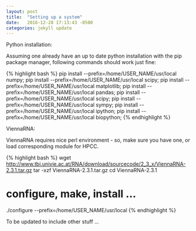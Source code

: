 ```yaml
---
layout: post
title:  "Setting up a system"
date:   2016-12-28 17:13:43 -0500
categories: jekyll update
---
```


Python installation:

Assuming one already have an up to date python installation with the pip package manager, following commands should work just fine:

{% highlight bash %}
pip install --prefix=/home/USER_NAME/usr/local numpy;
pip install --prefix=/home/USER_NAME/usr/local scipy;
pip install --prefix=/home/USER_NAME/usr/local matplotlib;
pip install --prefix=/home/USER_NAME/usr/local pandas;
pip install --prefix=/home/USER_NAME/usr/local scipy;
pip install --prefix=/home/USER_NAME/usr/local sympy;
pip install --prefix=/home/USER_NAME/usr/local ipython;
pip install --prefix=/home/USER_NAME/usr/local biopython;
{% endhighlight %}


ViennaRNA:

ViennaRNA requires nice perl environment - so, make sure you have one, or load corresponding module for HPCC.

{% highlight bash %}
wget http://www.tbi.univie.ac.at/RNA/download/sourcecode/2_3_x/ViennaRNA-2.3.1.tar.gz
tar -xzf ViennaRNA-2.3.1.tar.gz
cd ViennaRNA-2.3.1

# configure, make, install ...
./configure --prefix=/home/USER_NAME/usr/local
{% endhighlight %}



To be updated to include other stuff ...




<!-- 
checking for ld used by gcc -std=gnu99... /usr/bin/ld
checking if the linker (/usr/bin/ld) is GNU ld... yes

configure: WARNING: "Can't find libgsl. Falling back to default implementation."

configure: WARNING: dot command not found on your system!
configure: WARNING: deactivating graph output in reference manual!

config.status: creating tests/Makefile
config.status: creating tests/RNApath.py
config.status: creating tests/RNApath.pm
config.status: creating misc/Makefile
config.status: creating interfaces/Makefile
config.status: creating Makefile
config.status: creating RNAlib2.pc
config.status: creating src/Utils/Makefile
config.status: creating src/bin/Makefile
config.status: creating src/Makefile
config.status: creating man/Makefile
config.status: creating src/ViennaRNA/Makefile
config.status: creating doc/Makefile
config.status: creating man/cmdlopt.sh
config.status: creating packaging/viennarna.spec
config.status: creating packaging/PKGBUILD
config.status: creating packaging/win_installer_archlinux_i686.nsi
config.status: creating packaging/win_installer_archlinux_x86_64.nsi
config.status: creating packaging/win_installer_fedora_i686.nsi
config.status: creating packaging/win_installer_fedora_x86_64.nsi
config.status: creating config.h


sv49w@very_big_computer:~/ViennaRNA-2.3.1/src/ViennaRNA$ echo $LDFLAGS
-L/share/pkg/gsl/1.16/lib
sv49w@very_big_computer:~/ViennaRNA-2.3.1/src/ViennaRNA$ #vim Makefile
sv49w@very_big_computer:~/ViennaRNA-2.3.1/src/ViennaRNA$ echo $LDFLAGS
-L/share/pkg/gsl/1.16/lib
sv49w@very_big_computer:~/ViennaRNA-2.3.1/src/ViennaRNA$ #CPPFLAGS=-I/share/pkg/gsl/1.16/include
sv49w@very_big_computer:~/ViennaRNA-2.3.1/src/ViennaRNA$ echo $CPPFLAGS
-I/share/pkg/gsl/1.16/include
sv49w@very_big_computer:~/ViennaRNA-2.3.1/src/ViennaRNA$







 -->